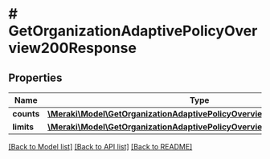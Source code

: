 # # GetOrganizationAdaptivePolicyOverview200Response

## Properties

Name | Type | Description | Notes
------------ | ------------- | ------------- | -------------
**counts** | [**\Meraki\Model\GetOrganizationAdaptivePolicyOverview200ResponseCounts**](GetOrganizationAdaptivePolicyOverview200ResponseCounts.md) |  | [optional]
**limits** | [**\Meraki\Model\GetOrganizationAdaptivePolicyOverview200ResponseLimits**](GetOrganizationAdaptivePolicyOverview200ResponseLimits.md) |  | [optional]

[[Back to Model list]](../../README.md#models) [[Back to API list]](../../README.md#endpoints) [[Back to README]](../../README.md)
